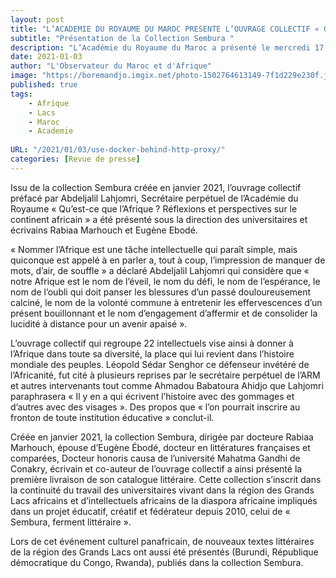 ```yaml
---
layout: post
title: "L’ACADEMIE DU ROYAUME DU MAROC PRESENTE L’OUVRAGE COLLECTIF « QU’EST-CE QUE L’AFRIQUE ? »"
subtitle: "Présentation de la Collection Sembura "
description: "L’Académie du Royaume du Maroc a présenté le mercredi 17 novembre 2021 les premières parutions littéraires de la «Collection Sembura» dont l’ouvrage collectif « Qu’est-ce que l’Afrique ? ». Un ouvrage collectif d’intellectuels africains et de la diaspora préfacé par le professeur Abdeljalil Lahjomri, Secrétaire perpétuel de l’ARM et édité par les éditions « La Croisée des chemins à Casablanca »."
date: 2021-01-03 
author: "L'Observateur du Maroc et d'Afrique"
image: "https://boremandjo.imgix.net/photo-1502764613149-7f1d229e230f.jpg"
published: true
tags:
    - Afrique
    - Lacs
    - Maroc 
    - Academie 
    
URL: "/2021/01/03/use-docker-behind-http-proxy/"
categories: [Revue de presse]
---
```


Issu de la collection Sembura créée en janvier 2021, l’ouvrage collectif préfacé par Abdeljalil Lahjomri, Secrétaire perpétuel de l’Académie du Royaume « Qu’est-ce que l’Afrique ? Réflexions et perspectives sur le continent africain » a été présenté sous la direction des universitaires et écrivains Rabiaa Marhouch et Eugène Ebodé.

« Nommer l’Afrique est une tâche intellectuelle qui paraît simple, mais quiconque est appelé à en parler a, tout à coup, l’impression de manquer de mots, d’air, de souffle » a déclaré Abdeljalil Lahjomri qui considère que « notre Afrique est le nom de l’éveil, le nom du défi, le nom de l’espérance, le nom de l’oubli qui doit panser les blessures d’un passé douloureusement calciné, le nom de la volonté commune à entretenir les effervescences d’un présent bouillonnant et le nom d’engagement d’affermir et de consolider la lucidité à distance pour un avenir apaisé ».

L’ouvrage collectif qui regroupe 22 intellectuels vise ainsi à donner à l’Afrique dans toute sa diversité, la place qui lui revient dans l’histoire mondiale des peuples. Léopold Sédar Senghor ce défenseur invétéré de l’Africanité, fut cité à plusieurs reprises par le secrétaire perpétuel de l’ARM et autres intervenants tout comme Ahmadou Babatoura Ahidjo que Lahjomri paraphrasera « Il y en a qui écrivent l’histoire avec des gommages et d’autres avec des visages ». Des propos que « l’on pourrait inscrire au fronton de toute institution éducative » conclut-il.

Créée en janvier 2021, la collection Sembura, dirigée par docteure Rabiaa Marhouch, épouse d’Eugène Ébodé, docteur en littératures françaises et comparées, Docteur honoris causa de l’université Mahatma Gandhi de Conakry, écrivain et co-auteur de l’ouvrage collectif a ainsi présenté la première livraison de son catalogue littéraire. Cette collection s’inscrit dans la continuité du travail des universitaires vivant dans la région des Grands Lacs africains et d’intellectuels africains de la diaspora africaine impliqués dans un projet éducatif, créatif et fédérateur depuis 2010, celui de « Sembura, ferment littéraire ».

Lors de cet événement culturel panafricain, de nouveaux textes littéraires de la région des Grands Lacs ont aussi été présentés (Burundi, République démocratique du Congo, Rwanda), publiés dans la collection Sembura.
